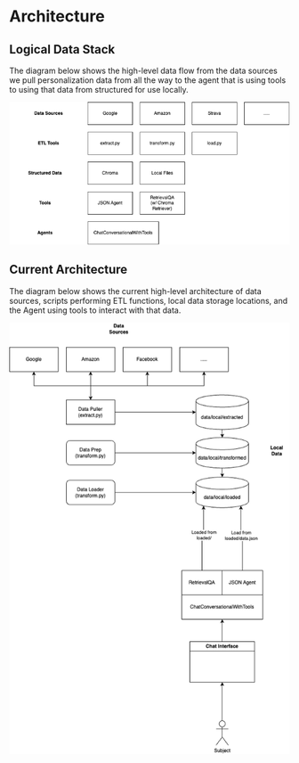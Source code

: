 # Architecture

## Logical Data Stack
The diagram below shows the high-level data flow from the data sources we pull personalization data from all the way to the agent that is using tools to using that data from structured for use locally.

![Local Data Stack](../assets/mirror_logical_data.png)

## Current Architecture
The diagram below shows the current high-level architecture of data sources, scripts performing ETL functions, local data storage locations, and the Agent using tools to interact with that data.

![Current Architecture](../assets/data_flow.png)
